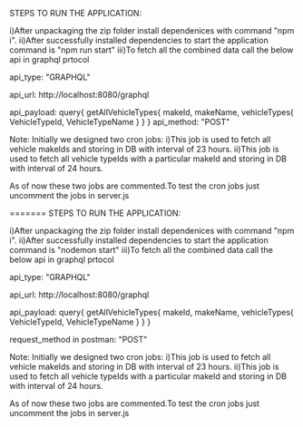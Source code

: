 STEPS TO RUN THE APPLICATION:

i)After unpackaging the zip folder install dependenices with command "npm i".
ii)After successfully installed dependencies to start the application command is "npm run start"
iii)To fetch all the combined data call the below api in graphql prtocol

api_type:
"GRAPHQL"

api_url:
http://localhost:8080/graphql

api_payload:
query{
    getAllVehicleTypes{
        makeId,
        makeName,
        vehicleTypes{
            VehicleTypeId,
            VehicleTypeName
        }
    }
}
api_method:
"POST"

Note:
Initially we designed two cron jobs:
i)This job is used to fetch all vehicle makeIds and storing in DB with interval of 23 hours.
ii)This job is used to fetch all vehicle typeIds with a particular makeId and storing in DB with interval of 24 hours.

As of now these two jobs are commented.To test the cron jobs just uncomment the jobs in server.js


=======
STEPS TO RUN THE APPLICATION:

i)After unpackaging the zip folder install dependenices with command "npm i".
ii)After successfully installed dependencies to start the application command is "nodemon start"
iii)To fetch all the combined data call the below api in graphql prtocol

api_type:
"GRAPHQL"

api_url:
http://localhost:8080/graphql

api_payload:
query{
    getAllVehicleTypes{
        makeId,
        makeName,
        vehicleTypes{
            VehicleTypeId,
            VehicleTypeName
        }
    }
}

request_method in postman:
"POST"

Note:
Initially we designed two cron jobs:
i)This job is used to fetch all vehicle makeIds and storing in DB with interval of 23 hours.
ii)This job is used to fetch all vehicle typeIds with a particular makeId and storing in DB with interval of 24 hours.

As of now these two jobs are commented.To test the cron jobs just uncomment the jobs in server.js

